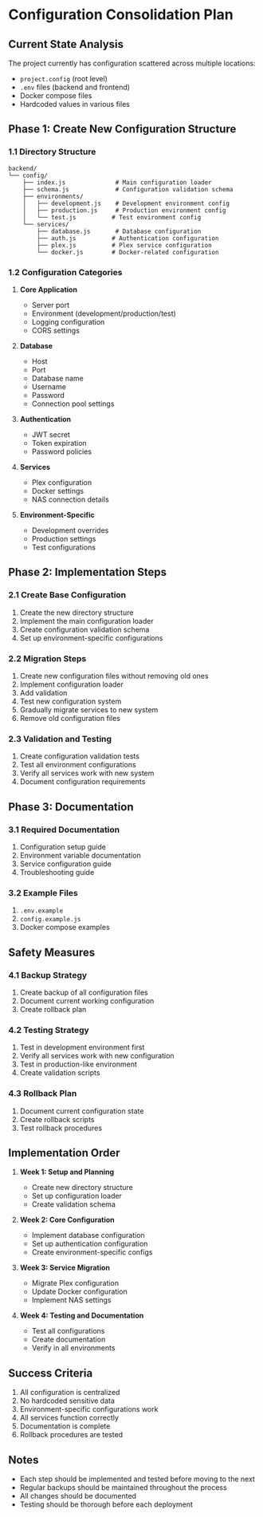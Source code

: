 # Configuration Consolidation Plan

## Current State Analysis
The project currently has configuration scattered across multiple locations:
- `project.config` (root level)
- `.env` files (backend and frontend)
- Docker compose files
- Hardcoded values in various files

## Phase 1: Create New Configuration Structure

### 1.1 Directory Structure
```
backend/
└── config/
    ├── index.js              # Main configuration loader
    ├── schema.js             # Configuration validation schema
    ├── environments/
    │   ├── development.js    # Development environment config
    │   ├── production.js     # Production environment config
    │   └── test.js          # Test environment config
    └── services/
        ├── database.js       # Database configuration
        ├── auth.js          # Authentication configuration
        ├── plex.js          # Plex service configuration
        └── docker.js        # Docker-related configuration
```

### 1.2 Configuration Categories
1. **Core Application**
   - Server port
   - Environment (development/production/test)
   - Logging configuration
   - CORS settings

2. **Database**
   - Host
   - Port
   - Database name
   - Username
   - Password
   - Connection pool settings

3. **Authentication**
   - JWT secret
   - Token expiration
   - Password policies

4. **Services**
   - Plex configuration
   - Docker settings
   - NAS connection details

5. **Environment-Specific**
   - Development overrides
   - Production settings
   - Test configurations

## Phase 2: Implementation Steps

### 2.1 Create Base Configuration
1. Create the new directory structure
2. Implement the main configuration loader
3. Create configuration validation schema
4. Set up environment-specific configurations

### 2.2 Migration Steps
1. Create new configuration files without removing old ones
2. Implement configuration loader
3. Add validation
4. Test new configuration system
5. Gradually migrate services to new system
6. Remove old configuration files

### 2.3 Validation and Testing
1. Create configuration validation tests
2. Test all environment configurations
3. Verify all services work with new system
4. Document configuration requirements

## Phase 3: Documentation

### 3.1 Required Documentation
1. Configuration setup guide
2. Environment variable documentation
3. Service configuration guide
4. Troubleshooting guide

### 3.2 Example Files
1. `.env.example`
2. `config.example.js`
3. Docker compose examples

## Safety Measures

### 4.1 Backup Strategy
1. Create backup of all configuration files
2. Document current working configuration
3. Create rollback plan

### 4.2 Testing Strategy
1. Test in development environment first
2. Verify all services work with new configuration
3. Test in production-like environment
4. Create validation scripts

### 4.3 Rollback Plan
1. Document current configuration state
2. Create rollback scripts
3. Test rollback procedures

## Implementation Order

1. **Week 1: Setup and Planning**
   - Create new directory structure
   - Set up configuration loader
   - Create validation schema

2. **Week 2: Core Configuration**
   - Implement database configuration
   - Set up authentication configuration
   - Create environment-specific configs

3. **Week 3: Service Migration**
   - Migrate Plex configuration
   - Update Docker configuration
   - Implement NAS settings

4. **Week 4: Testing and Documentation**
   - Test all configurations
   - Create documentation
   - Verify in all environments

## Success Criteria

1. All configuration is centralized
2. No hardcoded sensitive data
3. Environment-specific configurations work
4. All services function correctly
5. Documentation is complete
6. Rollback procedures are tested

## Notes
- Each step should be implemented and tested before moving to the next
- Regular backups should be maintained throughout the process
- All changes should be documented
- Testing should be thorough before each deployment 